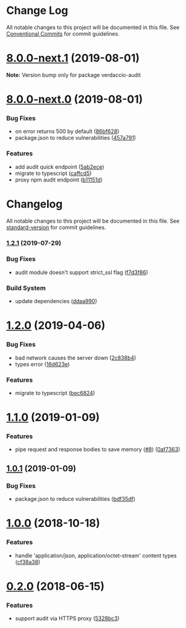 # Change Log

All notable changes to this project will be documented in this file.
See [Conventional Commits](https://conventionalcommits.org) for commit guidelines.

# [8.0.0-next.1](https://github.com/verdaccio/monorepo/compare/v8.0.0-next.0...v8.0.0-next.1) (2019-08-01)

**Note:** Version bump only for package verdaccio-audit





# [8.0.0-next.0](https://github.com/verdaccio/monorepo/compare/v2.0.0...v8.0.0-next.0) (2019-08-01)


### Bug Fixes

* on error returns 500 by default ([86bf628](https://github.com/verdaccio/monorepo/commit/86bf628))
* package.json to reduce vulnerabilities ([457a791](https://github.com/verdaccio/monorepo/commit/457a791))


### Features

* add audit quick endpoint ([5ab2ece](https://github.com/verdaccio/monorepo/commit/5ab2ece))
* migrate to typescript ([caffcd5](https://github.com/verdaccio/monorepo/commit/caffcd5))
* proxy npm audit endpoint ([b11151d](https://github.com/verdaccio/monorepo/commit/b11151d))





# Changelog

All notable changes to this project will be documented in this file. See [standard-version](https://github.com/conventional-changelog/standard-version) for commit guidelines.

### [1.2.1](https://github.com/verdaccio/verdaccio-audit/compare/v1.2.0...v1.2.1) (2019-07-29)


### Bug Fixes

*  audit module doesn't support strict_ssl flag ([f7d3f86](https://github.com/verdaccio/verdaccio-audit/commit/f7d3f86))


### Build System

* update dependencies ([ddaa990](https://github.com/verdaccio/verdaccio-audit/commit/ddaa990))



# [1.2.0](https://github.com/verdaccio/verdaccio-audit/compare/v1.1.0...v1.2.0) (2019-04-06)


### Bug Fixes

* bad network causes the server down ([2c838b4](https://github.com/verdaccio/verdaccio-audit/commit/2c838b4))
* types error ([16d623e](https://github.com/verdaccio/verdaccio-audit/commit/16d623e))


### Features

* migrate to typescript ([bec6824](https://github.com/verdaccio/verdaccio-audit/commit/bec6824))



<a name="1.1.0"></a>
# [1.1.0](https://github.com/verdaccio/verdaccio-audit/compare/v1.0.1...v1.1.0) (2019-01-09)


### Features

* pipe request and response bodies to save memory ([#8](https://github.com/verdaccio/verdaccio-audit/issues/8)) ([0af7363](https://github.com/verdaccio/verdaccio-audit/commit/0af7363))



<a name="1.0.1"></a>
## [1.0.1](https://github.com/verdaccio/verdaccio-audit/compare/v1.0.0...v1.0.1) (2019-01-09)


### Bug Fixes

* package.json to reduce vulnerabilities ([bdf35df](https://github.com/verdaccio/verdaccio-audit/commit/bdf35df))



<a name="1.0.0"></a>
# [1.0.0](https://github.com/verdaccio/verdaccio-audit/compare/v0.2.0...v1.0.0) (2018-10-18)


### Features

* handle 'application/json, application/octet-stream' content types ([cf38a38](https://github.com/verdaccio/verdaccio-audit/commit/cf38a38))



<a name="0.2.0"></a>
# [0.2.0](https://github.com/verdaccio/verdaccio-audit/compare/v0.1.0...v0.2.0) (2018-06-15)


### Features

* support audit via HTTPS proxy ([5328bc3](https://github.com/verdaccio/verdaccio-audit/commit/5328bc3))
